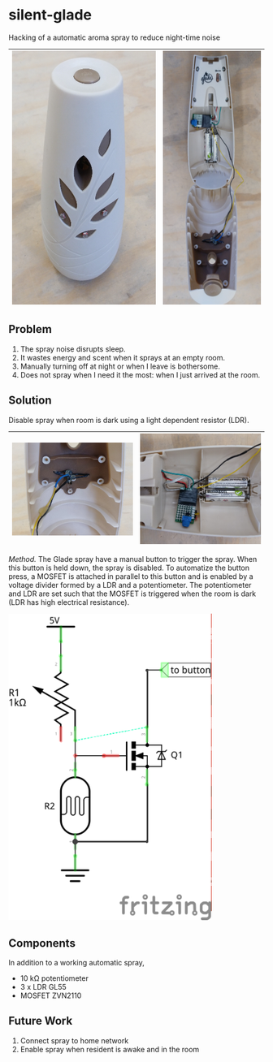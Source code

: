 # silent-glade
Hacking of a automatic aroma spray to reduce night-time noise

| <img src="img/front.png" height="500" > | <img src="img/inside.png" height="500" > |
| -- | -- |

## Problem

1. The spray noise disrupts sleep.
2. It wastes energy and scent when it sprays at an empty room.
3. Manually turning off at night or when I leave is bothersome.
4. Does not spray when I need it the most: when I just arrived at the room.

## Solution

Disable spray when room is dark using a light dependent resistor (LDR).

| <img src="img/front_inside.png" alt="alt text" width="300" > | <img src="img/back_inside.png" alt="alt text" width="300" > |
| -- | -- |

*Method.* The Glade spray have a manual button to trigger the spray. When this button is held down, the spray is disabled. To automatize the button press, a MOSFET is attached in parallel to this button and is enabled by a voltage divider formed by a LDR and a potentiometer. The potentiometer and LDR are set such that the MOSFET is triggered when the room is dark (LDR has high electrical resistance).

<img src="img/silentglade_schem.png" width="400" >

## Components

In addition to a working automatic spray,

- 10 k&Omega; potentiometer
- 3 x LDR GL55
- MOSFET ZVN2110

## Future Work

1. Connect spray to home network
2. Enable spray when resident is awake and in the room